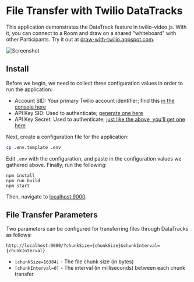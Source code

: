 File Transfer with Twilio DataTracks
====================================

This application demonstrates the DataTrack feature in twilio-video.js. With it,
you can connect to a Room and draw on a shared "whiteboard" with other
Participants. Try it out at
[draw-with-twilio.appspot.com](https://draw-with-twilio.appspot.com).

![Screenshot](screenshot.png)

Install
-------

Before we begin, we need to collect three configuration values in order to run
the application:

* Account SID: Your primary Twilio account identifier; find this [in the console
  here](https://www.twilio.com/console)
* API Key SID: Used to authenticate; [generate one
  here](https://www.twilio.com/console/runtime/api-keys)
* API Key Secret: Used to authenticate; [just like the above, you'll get one
  here](https://www.twilio.com/console/runtime/api-keys)

Next, create a configuration file for the application:

```bash
cp .env.template .env
```

Edit `.env` with the configuration, and paste in the configuration values we
gathered above. Finally, run the following:

```
npm install
npm run build
npm start
```

Then, navigate to [localhost:9000](http://localhost:9000).

File Transfer Parameters
------------------------

Two parameters can be configured for transferring files through DataTracks as follows:

```
http://localhost:9000/?chunkSize={chunkSize}&chunkInterval={chunkInterval}
```

* `[chunkSize=16384]` - The file chunk size (in bytes)
* `[chunkInterval=0]` - The interval (in milliseconds) between each chunk transfer
